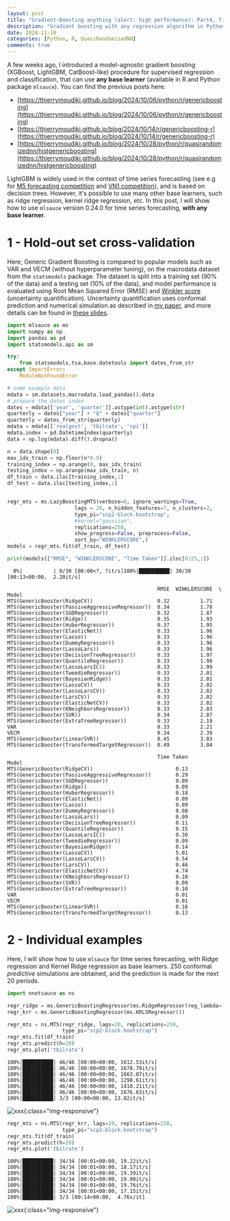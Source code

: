 ```yaml
---
layout: post
title: "Gradient-Boosting anything (alert: high performance): Part4, Time series forecasting"
description: "Gradient boosting with any regression algorithm in Python and R package mlsauce. Part4, Time series forecasting"
date: 2024-11-10
categories: [Python, R, QuasiRandomizedNN]
comments: true
---
```


A few weeks ago, I introduced a model-agnostic gradient boosting (XGBoost, LightGBM, CatBoost-like) procedure for supervised regression and classification, that can use **any base learner** (available in R and Python package `mlsauce`). You can find the previous posts here:

- [https://thierrymoudiki.github.io/blog/2024/10/06/python/r/genericboosting](https://thierrymoudiki.github.io/blog/2024/10/06/python/r/genericboosting)
- [https://thierrymoudiki.github.io/blog/2024/10/14/r/genericboosting-r](https://thierrymoudiki.github.io/blog/2024/10/14/r/genericboosting-r)
- [https://thierrymoudiki.github.io/blog/2024/10/28/python/r/quasirandomizednn/histgenericboosting](https://thierrymoudiki.github.io/blog/2024/10/28/python/r/quasirandomizednn/histgenericboosting) 

LightGBM is widely used in the context of time series forecasting (see e.g for [M5 forecasting competition](https://www.sciencedirect.com/science/article/abs/pii/S0169207022000577) and [VN1 competition](https://thierrymoudiki.github.io/blog/2024/10/04/python/vn1-forecasting-challenge)), and is based on decision trees. However, it's possible to use many other base learners, such as ridge regression, kernel ridge regression, etc. In this post, I will show how to use `mlsauce` version 0.24.0 for time series forecasting, **with any base learner**.

# 1 - Hold-out set cross-validation

Here, Generic Gradient Boosting is compared to popular models such as VAR and VECM (without hyperparameter tuning), on the macrodata dataset from the `statsmodels` package. The dataset is split into a training set (90% of the data) and a testing set (10% of the data), and model performance is evaluated using Root Mean Squared Error (RMSE) and  [Winkler score](https://www.otexts.com/fpp3/distaccuracy.html#winkler-score) (uncertainty quantification). Uncertainty quantification uses conformal prediction and numerical simulation as described in [my paper](https://www.researchgate.net/publication/379643443_Conformalized_predictive_simulations_for_univariate_time_series), and more details can be found in [these slides](https://www.researchgate.net/publication/382589729_Probabilistic_Forecasting_with_nnetsauce_using_Density_Estimation_Bayesian_inference_Conformal_prediction_and_Vine_copulas).

```python
import mlsauce as ms 
import numpy as np
import pandas as pd
import statsmodels.api as sm

try: 
    from statsmodels.tsa.base.datetools import dates_from_str
except ImportError:
    ModuleNotFoundError

# some example data
mdata = sm.datasets.macrodata.load_pandas().data
# prepare the dates index
dates = mdata[['year', 'quarter']].astype(int).astype(str)
quarterly = dates["year"] + "Q" + dates["quarter"]
quarterly = dates_from_str(quarterly)
mdata = mdata[['realgovt', 'tbilrate', 'cpi']]
mdata.index = pd.DatetimeIndex(quarterly)
data = np.log(mdata).diff().dropna()

n = data.shape[0]
max_idx_train = np.floor(n*0.9)
training_index = np.arange(0, max_idx_train)
testing_index = np.arange(max_idx_train, n)
df_train = data.iloc[training_index,:]
df_test = data.iloc[testing_index,:]


regr_mts = ms.LazyBoostingMTS(verbose=0, ignore_warnings=True, 
                      lags = 20, n_hidden_features=7, n_clusters=2,
                      type_pi="scp2-block-bootstrap", 
                      #kernel="gaussian",
                      replications=250, 
                      show_progress=False, preprocess=False, 
                      sort_by="WINKLERSCORE",)
models = regr_mts.fit(df_train, df_test)

print(models[["RMSE", "WINKLERSCORE", "Time Taken"]].iloc[0:25,:])
```

      0%|          | 0/30 [00:00<?, ?it/s]100%|██████████| 30/30 [00:13<00:00,  2.20it/s]

                                                     RMSE  WINKLERSCORE  \
    Model                                                                 
    MTS(GenericBooster(RidgeCV))                     0.32          1.71   
    MTS(GenericBooster(PassiveAggressiveRegressor))  0.34          1.78   
    MTS(GenericBooster(SGDRegressor))                0.32          1.87   
    MTS(GenericBooster(Ridge))                       0.35          1.93   
    MTS(GenericBooster(HuberRegressor))              0.37          1.95   
    MTS(GenericBooster(ElasticNet))                  0.33          1.96   
    MTS(GenericBooster(Lasso))                       0.33          1.96   
    MTS(GenericBooster(DummyRegressor))              0.33          1.96   
    MTS(GenericBooster(LassoLars))                   0.33          1.96   
    MTS(GenericBooster(DecisionTreeRegressor))       0.33          1.97   
    MTS(GenericBooster(QuantileRegressor))           0.33          1.98   
    MTS(GenericBooster(LassoLarsIC))                 0.33          1.99   
    MTS(GenericBooster(TweedieRegressor))            0.33          2.01   
    MTS(GenericBooster(BayesianRidge))               0.33          2.01   
    MTS(GenericBooster(LassoCV))                     0.33          2.02   
    MTS(GenericBooster(LassoLarsCV))                 0.33          2.02   
    MTS(GenericBooster(LarsCV))                      0.33          2.02   
    MTS(GenericBooster(ElasticNetCV))                0.33          2.02   
    MTS(GenericBooster(KNeighborsRegressor))         0.33          2.03   
    MTS(GenericBooster(SVR))                         0.34          2.07   
    MTS(GenericBooster(ExtraTreeRegressor))          0.33          2.19   
    VAR                                              0.33          2.21   
    VECM                                             0.34          2.39   
    MTS(GenericBooster(LinearSVR))                   0.45          3.03   
    MTS(GenericBooster(TransformedTargetRegressor))  0.49          3.04   
    
                                                     Time Taken  
    Model                                                        
    MTS(GenericBooster(RidgeCV))                           0.13  
    MTS(GenericBooster(PassiveAggressiveRegressor))        0.29  
    MTS(GenericBooster(SGDRegressor))                      0.09  
    MTS(GenericBooster(Ridge))                             0.09  
    MTS(GenericBooster(HuberRegressor))                    0.18  
    MTS(GenericBooster(ElasticNet))                        0.09  
    MTS(GenericBooster(Lasso))                             0.09  
    MTS(GenericBooster(DummyRegressor))                    0.08  
    MTS(GenericBooster(LassoLars))                         0.09  
    MTS(GenericBooster(DecisionTreeRegressor))             0.11  
    MTS(GenericBooster(QuantileRegressor))                 0.15  
    MTS(GenericBooster(LassoLarsIC))                       0.30  
    MTS(GenericBooster(TweedieRegressor))                  0.09  
    MTS(GenericBooster(BayesianRidge))                     0.14  
    MTS(GenericBooster(LassoCV))                           5.01  
    MTS(GenericBooster(LassoLarsCV))                       0.54  
    MTS(GenericBooster(LarsCV))                            0.46  
    MTS(GenericBooster(ElasticNetCV))                      4.74  
    MTS(GenericBooster(KNeighborsRegressor))               0.10  
    MTS(GenericBooster(SVR))                               0.09  
    MTS(GenericBooster(ExtraTreeRegressor))                0.10  
    VAR                                                    0.01  
    VECM                                                   0.01  
    MTS(GenericBooster(LinearSVR))                         0.16  
    MTS(GenericBooster(TransformedTargetRegressor))        0.13  


# 2 - Individual examples 

Here, I will show how to use `mlsauce` for time series forecasting, with Ridge regression and Kernel Ridge regression as base learners. 250 conformal _predictive_ simulations are obtained, and the prediction is made for the next 20 periods.

```python
import nnetsauce as ns

regr_ridge = ms.GenericBoostingRegressor(ms.RidgeRegressor(reg_lambda=1e3))
regr_krr = ms.GenericBoostingRegressor(ms.KRLSRegressor())
```


```python
regr_mts = ns.MTS(regr_ridge, lags=20, replications=250,
                  type_pi="scp2-block-bootstrap")
regr_mts.fit(df_train)
regr_mts.predict(h=20)
regr_mts.plot('tbilrate')
```

    100%|██████████| 46/46 [00:00<00:00, 1612.53it/s]
    100%|██████████| 46/46 [00:00<00:00, 1678.79it/s]
    100%|██████████| 46/46 [00:00<00:00, 1663.07it/s]
    100%|██████████| 46/46 [00:00<00:00, 1298.61it/s]
    100%|██████████| 46/46 [00:00<00:00, 1410.21it/s]
    100%|██████████| 46/46 [00:00<00:00, 1676.63it/s]
    100%|██████████| 3/3 [00:00<00:00, 13.82it/s]



![xxx]({{base}}/images/2024-11-10/2024-11-10-image1.png){:class="img-responsive"}      



```python
regr_mts = ns.MTS(regr_krr, lags=20, replications=250,
                  type_pi="scp2-block-bootstrap")
regr_mts.fit(df_train)
regr_mts.predict(h=20)
regr_mts.plot('tbilrate')
```

    100%|██████████| 34/34 [00:01<00:00, 19.22it/s]
    100%|██████████| 34/34 [00:01<00:00, 18.17it/s]
    100%|██████████| 34/34 [00:01<00:00, 19.39it/s]
    100%|██████████| 34/34 [00:01<00:00, 19.90it/s]
    100%|██████████| 34/34 [00:01<00:00, 19.76it/s]
    100%|██████████| 34/34 [00:01<00:00, 17.15it/s]
    100%|██████████| 3/3 [00:14<00:00,  4.76s/it]



![xxx]({{base}}/images/2024-11-10/2024-11-10-image2.png){:class="img-responsive"}          

